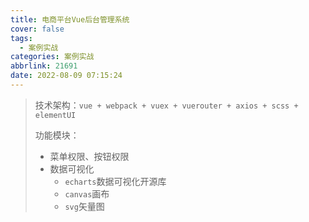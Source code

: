 ```yaml
---
title: 电商平台Vue后台管理系统
cover: false
tags:
  - 案例实战
categories: 案例实战
abbrlink: 21691
date: 2022-08-09 07:15:24
---
```




> 技术架构：`vue + webpack + vuex + vuerouter + axios + scss + elementUI`
>
> 功能模块：
>
> - 菜单权限、按钮权限
> - 数据可视化
>   - `echarts`数据可视化开源库
>   - `canvas`画布
>   - `svg`矢量图

